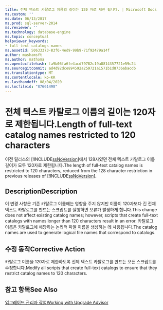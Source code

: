 ```yaml
---
title: 전체 텍스트 카탈로그 이름의 길이는 120 자로 제한 됩니다. | Microsoft Docs
ms.custom: ''
ms.date: 06/13/2017
ms.prod: sql-server-2014
ms.reviewer: ''
ms.technology: database-engine
ms.topic: conceptual
helpviewer_keywords:
- full-text catalogs names
ms.assetid: 50633373-83f6-4ed9-99b9-71f92479a14f
author: mashamsft
ms.author: mathoma
ms.openlocfilehash: fa9b06fa6fe4acd79782c19a8814357721e59c24
ms.sourcegitcommit: ad4d92dce894592a259721a1571b1d8736abacdb
ms.translationtype: MT
ms.contentlocale: ko-KR
ms.lasthandoff: 08/04/2020
ms.locfileid: "87661498"
---
```

# <a name="length-of-full-text-catalog-names-restricted-to-120-characters"></a><span data-ttu-id="f33c4-102">전체 텍스트 카탈로그 이름의 길이는 120자로 제한됩니다.</span><span class="sxs-lookup"><span data-stu-id="f33c4-102">Length of full-text catalog names restricted to 120 characters</span></span>
  <span data-ttu-id="f33c4-103">이전 릴리스의 [!INCLUDE[ssNoVersion](../../includes/ssnoversion-md.md)]에서 128자였던 전체 텍스트 카탈로그 이름 길이가 모두 120자로 제한됩니다.</span><span class="sxs-lookup"><span data-stu-id="f33c4-103">The length of full-text catalog names is restricted to 120 characters, reduced from the 128 character restriction in previous releases of [!INCLUDE[ssNoVersion](../../includes/ssnoversion-md.md)].</span></span>  
  
## <a name="description"></a><span data-ttu-id="f33c4-104">Description</span><span class="sxs-lookup"><span data-stu-id="f33c4-104">Description</span></span>  
 <span data-ttu-id="f33c4-105">이 변경 사항은 기존 카탈로그 이름에는 영향을 주지 않지만 이름이 120자보다 긴 전체 텍스트 카탈로그를 만드는 스크립트를 실행하면 오류가 발생하게 합니다.</span><span class="sxs-lookup"><span data-stu-id="f33c4-105">This change does not affect existing catalog names; however, scripts that create full-text catalogs with names longer than 120 characters result in an error.</span></span> <span data-ttu-id="f33c4-106">카탈로그 이름은 카탈로그에 해당하는 논리적 파일 이름을 생성하는 데 사용됩니다.</span><span class="sxs-lookup"><span data-stu-id="f33c4-106">The catalog names are used to generate logical file names that correspond to catalogs.</span></span>  
  
## <a name="corrective-action"></a><span data-ttu-id="f33c4-107">수정 동작</span><span class="sxs-lookup"><span data-stu-id="f33c4-107">Corrective Action</span></span>  
 <span data-ttu-id="f33c4-108">카탈로그 이름을 120자로 제한하도록 전체 텍스트 카탈로그를 만드는 모든 스크립트를 수정합니다.</span><span class="sxs-lookup"><span data-stu-id="f33c4-108">Modify all scripts that create full-text catalogs to ensure that they restrict catalog names to 120 characters.</span></span>  
  
## <a name="see-also"></a><span data-ttu-id="f33c4-109">참고 항목</span><span class="sxs-lookup"><span data-stu-id="f33c4-109">See Also</span></span>  
 [<span data-ttu-id="f33c4-110">업그레이드 관리자 작업</span><span class="sxs-lookup"><span data-stu-id="f33c4-110">Working with Upgrade Advisor</span></span>](../../../2014/sql-server/install/working-with-upgrade-advisor.md)  
  
  
